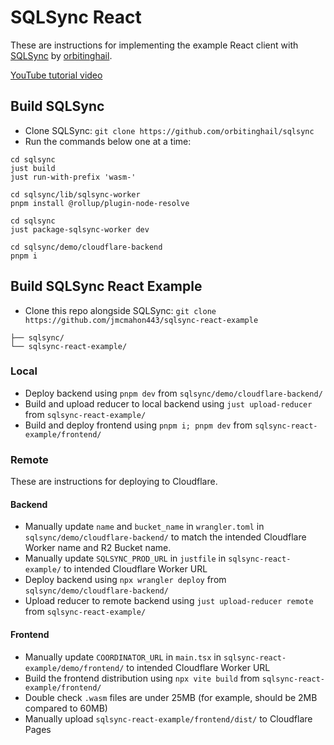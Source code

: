 # SQLSync React
These are instructions for implementing the example React client with [SQLSync](https://github.com/orbitinghail/sqlsync) by [orbitinghail](https://github.com/orbitinghail).

 [YouTube tutorial video](https://www.youtube.com/watch?v=lGgwNot5OEc)

## Build SQLSync
* Clone SQLSync: `git clone https://github.com/orbitinghail/sqlsync`
* Run the commands below one at a time:
```
cd sqlsync
just build
just run-with-prefix 'wasm-'

cd sqlsync/lib/sqlsync-worker
pnpm install @rollup/plugin-node-resolve

cd sqlsync
just package-sqlsync-worker dev

cd sqlsync/demo/cloudflare-backend
pnpm i
```

## Build SQLSync React Example
* Clone this repo alongside SQLSync: `git clone https://github.com/jmcmahon443/sqlsync-react-example`
```
├── sqlsync/
└── sqlsync-react-example/
```

### Local
* Deploy backend using `pnpm dev` from `sqlsync/demo/cloudflare-backend/`
* Build and upload reducer to local backend using `just upload-reducer` from `sqlsync-react-example/`
* Build and deploy frontend using `pnpm i; pnpm dev` from `sqlsync-react-example/frontend/`

### Remote
These are instructions for deploying to Cloudflare.

#### Backend
* Manually update `name` and `bucket_name` in `wrangler.toml` in `sqlsync/demo/cloudflare-backend/` to match the intended Cloudflare Worker name and R2 Bucket name.
* Manually update `SQLSYNC_PROD_URL` in `justfile` in `sqlsync-react-example/` to intended Cloudflare Worker URL
* Deploy backend using `npx wrangler deploy` from `sqlsync/demo/cloudflare-backend/`
* Upload reducer to remote backend using `just upload-reducer remote` from `sqlsync-react-example/`

#### Frontend
* Manually update `COORDINATOR_URL` in `main.tsx` in `sqlsync-react-example/demo/frontend/` to intended Cloudflare Worker URL
* Build the frontend distribution using `npx vite build` from `sqlsync-react-example/frontend/`
* Double check `.wasm` files are under 25MB (for example, should be 2MB compared to 60MB)
* Manually upload `sqlsync-react-example/frontend/dist/` to Cloudflare Pages
